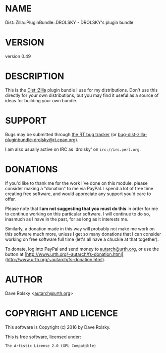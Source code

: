 # NAME

Dist::Zilla::PluginBundle::DROLSKY - DROLSKY's plugin bundle

# VERSION

version 0.49

# DESCRIPTION

This is the [Dist::Zilla](https://metacpan.org/pod/Dist::Zilla) plugin bundle I use for my distributions. Don't use
this directly for your own distributions, but you may find it useful as a
source of ideas for building your own bundle.

# SUPPORT

Bugs may be submitted through [the RT bug tracker](http://rt.cpan.org/Public/Dist/Display.html?Name=Dist-Zilla-PluginBundle-DROLSKY)
(or [bug-dist-zilla-pluginbundle-drolsky@rt.cpan.org](mailto:bug-dist-zilla-pluginbundle-drolsky@rt.cpan.org)).

I am also usually active on IRC as 'drolsky' on `irc://irc.perl.org`.

# DONATIONS

If you'd like to thank me for the work I've done on this module, please
consider making a "donation" to me via PayPal. I spend a lot of free time
creating free software, and would appreciate any support you'd care to offer.

Please note that **I am not suggesting that you must do this** in order for me
to continue working on this particular software. I will continue to do so,
inasmuch as I have in the past, for as long as it interests me.

Similarly, a donation made in this way will probably not make me work on this
software much more, unless I get so many donations that I can consider working
on free software full time (let's all have a chuckle at that together).

To donate, log into PayPal and send money to autarch@urth.org, or use the
button at [http://www.urth.org/~autarch/fs-donation.html](http://www.urth.org/~autarch/fs-donation.html).

# AUTHOR

Dave Rolsky &lt;autarch@urth.org>

# COPYRIGHT AND LICENCE

This software is Copyright (c) 2016 by Dave Rolsky.

This is free software, licensed under:

    The Artistic License 2.0 (GPL Compatible)
